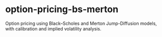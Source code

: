 # option-pricing-bs-merton
Option pricing using Black–Scholes and Merton Jump-Diffusion models, with calibration and implied volatility analysis.
